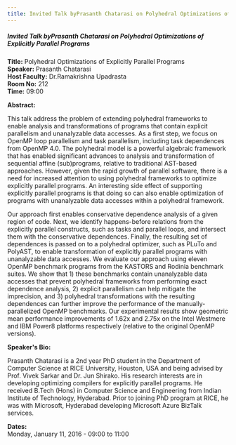 ```yaml
---
title: Invited Talk byPrasanth Chatarasi on Polyhedral Optimizations of Explicitly Parallel Programs
---
```


##### **Invited Talk byPrasanth Chatarasi on Polyhedral Optimizations of Explicitly Parallel Programs**
**Title:** Polyhedral Optimizations of Explicitly Parallel Programs  
**Speaker:** Prasanth Chatarasi  
**Host Faculty:** Dr.Ramakrishna Upadrasta  
**Room No:** 212  
**Time:** 09:00  

**Abstract:**

This talk address the problem of extending polyhedral frameworks to enable analysis and transformations of programs that contain explicit parallelism and unanalyzable data accesses. As a first step, we focus on OpenMP loop parallelism and task parallelism, including task dependences from OpenMP 4.0. The polyhedral model is a powerful algebraic framework that has enabled significant advances to analysis and transformation of sequential affine (sub)programs, relative to traditional AST-based approaches. However, given the rapid growth of parallel software, there is a need for increased attention to using polyhedral frameworks to optimize explicitly parallel programs.  An interesting side effect of supporting explicitly parallel programs is that doing so can also enable optimization of programs with unanalyzable data accesses within a polyhedral framework. 

Our approach first enables conservative dependence analysis of a given region of code.  Next, we identify happens-before relations from the explicitly parallel constructs, such as tasks and parallel loops, and intersect them with the conservative dependences.  Finally, the resulting set of dependences is passed on to a polyhedral optimizer, such as PLuTo and PolyAST, to enable transformation of explicitly parallel programs with unanalyzable data accesses. We evaluate our approach using eleven OpenMP benchmark programs from the KASTORS and Rodinia benchmark suites.  We show that 1) these benchmarks contain unanalyzable data accesses that prevent polyhedral frameworks from performing exact dependence analysis, 2) explicit parallelism can help mitigate the imprecision, and 3) polyhedral transformations with the resulting dependences can further improve the performance of the manually-parallelized OpenMP benchmarks.  Our experimental results show geometric mean performance improvements of 1.62x and 2.75x on the Intel Westmere and IBM Power8 platforms respectively (relative to the original OpenMP versions).

**Speaker's Bio:**

Prasanth Chatarasi is a 2nd year PhD student in the Department of Computer Science at RICE University, Houston, USA and being advised by Prof. Vivek Sarkar and Dr. Jun Shirako. His research interests are in developing optimizing compilers for explicitly parallel programs. He received B.Tech (Hons) in Computer Science and Engineering from Indian Institute of Technology, Hyderabad. Prior to joining PhD program at RICE, he was with Microsoft, Hyderabad developing Microsoft Azure BizTalk services.

**Dates:**  
Monday, January 11, 2016 - 09:00 to 11:00